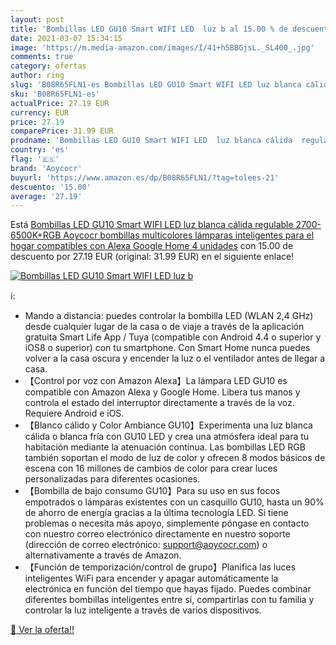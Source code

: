 ```yaml
---
layout: post
title: 'Bombillas LED GU10 Smart WIFI LED  luz b al 15.00 % de descuento'
date: 2021-03-07 15:34:15
image: 'https://m.media-amazon.com/images/I/41+h5BBGjsL._SL400_.jpg'
comments: true
category: ofertas
author: ring
slug: 'B08R65FLN1-es Bombillas LED GU10 Smart WIFI LED luz blanca cálida...'
sku: 'B08R65FLN1-es'
actualPrice: 27.19 EUR
currency: EUR
price: 27.19
comparePrice: 31.99 EUR
prodname: 'Bombillas LED GU10 Smart WIFI LED  luz blanca cálida  regulable  2700-6500K+RGB  Aoycocr bombillas multicolores  lámparas inteligentes para el hogar  compatibles con Alexa Google Home  4 unidades'
country: 'es'
flag: '🇪🇸'
brand: 'Aoycocr'
buyurl: 'https://www.amazon.es/dp/B08R65FLN1/?tag=tolees-21'
descuento: '15.00'
average: '27.19'
---
```


Está [Bombillas LED GU10 Smart WIFI LED  luz blanca cálida  regulable  2700-6500K+RGB  Aoycocr bombillas multicolores  lámparas inteligentes para el hogar  compatibles con Alexa Google Home  4 unidades](https://www.amazon.es/dp/B08R65FLN1/?tag=tolees-21) con 15.00 de descuento por 27.19 EUR (original: 31.99 EUR) en el siguiente enlace!

[![Bombillas LED GU10 Smart WIFI LED  luz b](https://m.media-amazon.com/images/I/41+h5BBGjsL._SL400_.jpg)](https://www.amazon.es/dp/B08R65FLN1/?tag=tolees-21)

ℹ️:

- Mando a distancia: puedes controlar la bombilla LED (WLAN 2,4 GHz) desde cualquier lugar de la casa o de viaje a través de la aplicación gratuita Smart Life App / Tuya (compatible con Android 4.4 o superior y iOS8 o superior) con tu smartphone. Con Smart Home nunca puedes volver a la casa oscura y encender la luz o el ventilador antes de llegar a casa.
- 【Control por voz con Amazon Alexa】La lámpara LED GU10 es compatible con Amazon Alexa y Google Home. Libera tus manos y controla el estado del interruptor directamente a través de la voz. Requiere Android e iOS.
- 【Blanco cálido y Color Ambiance GU10】Experimenta una luz blanca cálida o blanca fría con GU10 LED y crea una atmósfera ideal para tu habitación mediante la atenuación continua. Las bombillas LED RGB también soportan el modo de luz de color y ofrecen 8 modos básicos de escena con 16 millones de cambios de color para crear luces personalizadas para diferentes ocasiones.
- 【Bombilla de bajo consumo GU10】Para su uso en sus focos empotrados o lámparas existentes con un casquillo GU10, hasta un 90% de ahorro de energía gracias a la última tecnología LED. Si tiene problemas o necesita más apoyo, simplemente póngase en contacto con nuestro correo electrónico directamente en nuestro soporte (dirección de correo electrónico: support@aoycocr.com) o alternativamente a través de Amazon.
- 【Función de temporización/control de grupo】Planifica las luces inteligentes WiFi para encender y apagar automáticamente la electrónica en función del tiempo que hayas fijado. Puedes combinar diferentes bombillas inteligentes entre sí, compartirlas con tu familia y controlar la luz inteligente a través de varios dispositivos.

[🛒 Ver la oferta!!](https://www.amazon.es/dp/B08R65FLN1/?tag=tolees-21)

